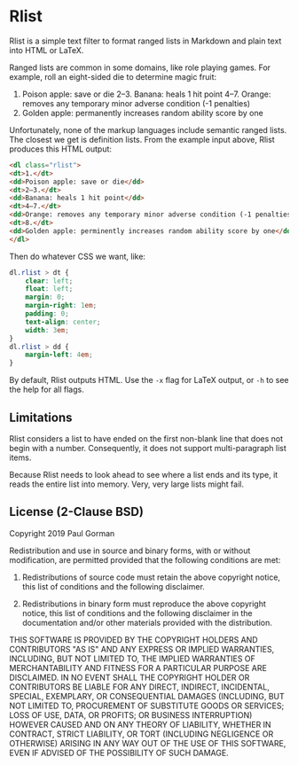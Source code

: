 Rlist
========================================

Rlist is a simple text filter to format ranged lists in Markdown and plain text into HTML or LaTeX.

Ranged lists are common in some domains, like role playing games. For example, roll an eight-sided die to determine magic fruit:

1. Poison apple: save or die
2–3. Banana: heals 1 hit point
4–7. Orange: removes any temporary minor adverse condition (-1 penalties)
8. Golden apple: permanently increases random ability score by one

Unfortunately, none of the markup languages include semantic ranged lists.
The closest we get is definition lists.
From the example input above, Rlist produces this HTML output:

```html
<dl class="rlist">
<dt>1.</dt>
<dd>Poison apple: save or die</dd>
<dt>2–3.</dt>
<dd>Banana: heals 1 hit point</dd>
<dt>4–7.</dt>
<dd>Orange: removes any temporary minor adverse condition (-1 penalties)</dd>
<dt>8.</dt>
<dd>Golden apple: perminently increases random ability score by one</dd>
</dl>
```

Then do whatever CSS we want, like:

```css
dl.rlist > dt {
	clear: left;
	float: left;
	margin: 0;
	margin-right: 1em;
	padding: 0;
	text-align: center;
	width: 3em;
}
dl.rlist > dd {
	margin-left: 4em;
}
```

By default, Rlist outputs HTML. Use the `-x` flag for LaTeX output, or `-h` to see the help for all flags.


Limitations
---------------------------------------

Rlist considers a list to have ended on the first non-blank line that does not begin with a number. Consequently, it does not support multi-paragraph list items.

Because Rlist needs to look ahead to see where a list ends and its type, it reads the entire list into memory. Very, very large lists might fail.


License (2-Clause BSD)
---------------------------------------

Copyright 2019 Paul Gorman

Redistribution and use in source and binary forms, with or without modification, are permitted provided that the following conditions are met:

1. Redistributions of source code must retain the above copyright notice, this list of conditions and the following disclaimer.

2. Redistributions in binary form must reproduce the above copyright notice, this list of conditions and the following disclaimer in the documentation and/or other materials provided with the distribution.

THIS SOFTWARE IS PROVIDED BY THE COPYRIGHT HOLDERS AND CONTRIBUTORS "AS IS" AND ANY EXPRESS OR IMPLIED WARRANTIES, INCLUDING, BUT NOT LIMITED TO, THE IMPLIED WARRANTIES OF MERCHANTABILITY AND FITNESS FOR A PARTICULAR PURPOSE ARE DISCLAIMED. IN NO EVENT SHALL THE COPYRIGHT HOLDER OR CONTRIBUTORS BE LIABLE FOR ANY DIRECT, INDIRECT, INCIDENTAL, SPECIAL, EXEMPLARY, OR CONSEQUENTIAL DAMAGES (INCLUDING, BUT NOT LIMITED TO, PROCUREMENT OF SUBSTITUTE GOODS OR SERVICES; LOSS OF USE, DATA, OR PROFITS; OR BUSINESS INTERRUPTION) HOWEVER CAUSED AND ON ANY THEORY OF LIABILITY, WHETHER IN CONTRACT, STRICT LIABILITY, OR TORT (INCLUDING NEGLIGENCE OR OTHERWISE) ARISING IN ANY WAY OUT OF THE USE OF THIS SOFTWARE, EVEN IF ADVISED OF THE POSSIBILITY OF SUCH DAMAGE.